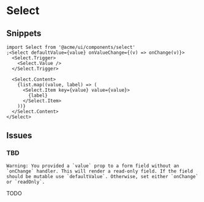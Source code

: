 # Select

## Snippets

```tsx
import Select from '@acme/ui/components/select'
;<Select defaultValue={value} onValueChange={(v) => onChange(v)}>
  <Select.Trigger>
    <Select.Value />
  </Select.Trigger>

  <Select.Content>
    {list.map((value, label) => (
      <Select.Item key={value} value={value}>
        {label}
      </Select.Item>
    ))}
  </Select.Content>
</Select>
```

## Issues

### TBD

```log
Warning: You provided a `value` prop to a form field without an `onChange` handler. This will render a read-only field. If the field should be mutable use `defaultValue`. Otherwise, set either `onChange` or `readOnly`.
```

<!--
https://github.com/shadcn-ui/ui/issues/3427
-->

TODO
